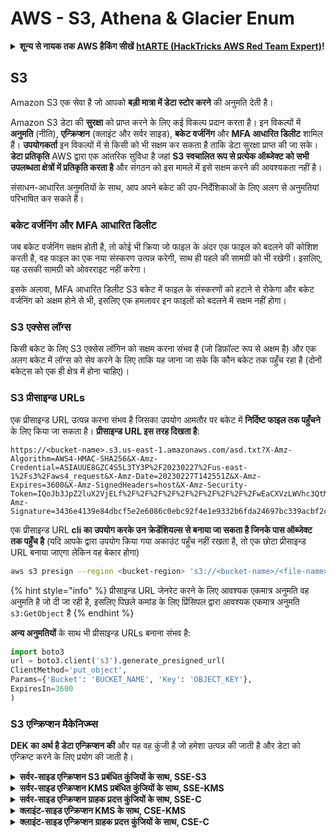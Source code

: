# AWS - S3, Athena & Glacier Enum

<details>

<summary><strong>शून्य से नायक तक AWS हैकिंग सीखें</strong> <a href="https://training.hacktricks.xyz/courses/arte"><strong>htARTE (HackTricks AWS Red Team Expert)</strong></a><strong>!</strong></summary>

HackTricks का समर्थन करने के अन्य तरीके:

* यदि आप चाहते हैं कि आपकी **कंपनी का विज्ञापन HackTricks में दिखाई दे** या **HackTricks को PDF में डाउनलोड करें**, तो [**सब्सक्रिप्शन प्लान्स**](https://github.com/sponsors/carlospolop) देखें!
* [**आधिकारिक PEASS & HackTricks स्वैग**](https://peass.creator-spring.com) प्राप्त करें
* [**The PEASS Family**](https://opensea.io/collection/the-peass-family) की खोज करें, हमारा विशेष [**NFTs**](https://opensea.io/collection/the-peass-family) संग्रह
* 💬 [**Discord group**](https://discord.gg/hRep4RUj7f) में **शामिल हों** या [**telegram group**](https://t.me/peass) में या **Twitter** पर 🐦 [**@carlospolopm**](https://twitter.com/carlospolopm) को **फॉलो करें**.
* **HackTricks** के [**github repos**](https://github.com/carlospolop/hacktricks) और [**HackTricks Cloud**](https://github.com/carlospolop/hacktricks-cloud) में PRs सबमिट करके अपनी हैकिंग ट्रिक्स साझा करें.

</details>

## S3

Amazon S3 एक सेवा है जो आपको **बड़ी मात्रा में डेटा स्टोर करने** की अनुमति देती है।

Amazon S3 डेटा की **सुरक्षा** को प्राप्त करने के लिए कई विकल्प प्रदान करता है। इन विकल्पों में **अनुमति** (नीति), **एन्क्रिप्शन** (क्लाइंट और सर्वर साइड), **बकेट वर्जनिंग** और **MFA आधारित डिलीट** शामिल हैं। **उपयोगकर्ता** इन विकल्पों में से किसी को भी सक्षम कर सकता है ताकि डेटा सुरक्षा प्राप्त की जा सके। **डेटा प्रतिकृति** AWS द्वारा एक आंतरिक सुविधा है जहां **S3 स्वचालित रूप से प्रत्येक ऑब्जेक्ट को सभी उपलब्धता क्षेत्रों में प्रतिकृति करता है** और संगठन को इस मामले में इसे सक्षम करने की आवश्यकता नहीं है।

संसाधन-आधारित अनुमतियों के साथ, आप अपने बकेट की उप-निर्देशिकाओं के लिए अलग से अनुमतियां परिभाषित कर सकते हैं।

### बकेट वर्जनिंग और MFA आधारित डिलीट

जब बकेट वर्जनिंग सक्षम होती है, तो कोई भी क्रिया जो फाइल के अंदर एक फाइल को बदलने की कोशिश करती है, वह फाइल का एक नया संस्करण उत्पन्न करेगी, साथ ही पहले की सामग्री को भी रखेगी। इसलिए, यह उसकी सामग्री को ओवरराइट नहीं करेगा।

इसके अलावा, MFA आधारित डिलीट S3 बकेट में फाइल के संस्करणों को हटाने से रोकेगा और बकेट वर्जनिंग को अक्षम होने से भी, इसलिए एक हमलावर इन फाइलों को बदलने में सक्षम नहीं होगा।

### S3 एक्सेस लॉग्स

किसी बकेट के लिए S3 एक्सेस लॉगिन को सक्षम करना संभव है (जो डिफ़ॉल्ट रूप से अक्षम है) और एक अलग बकेट में लॉग्स को सेव करने के लिए ताकि यह जाना जा सके कि कौन बकेट तक पहुँच रहा है (दोनों बकेट्स को एक ही क्षेत्र में होना चाहिए)।

### S3 प्रीसाइन्ड URLs

एक प्रीसाइन्ड URL उत्पन्न करना संभव है जिसका उपयोग आमतौर पर बकेट में **निर्दिष्ट फाइल तक पहुँचने** के लिए किया जा सकता है। **प्रीसाइन्ड URL इस तरह दिखता है**:
```
https://<bucket-name>.s3.us-east-1.amazonaws.com/asd.txt?X-Amz-Algorithm=AWS4-HMAC-SHA256&X-Amz-Credential=ASIAUUE8GZC4S5L3TY3P%2F20230227%2Fus-east-1%2Fs3%2Faws4_request&X-Amz-Date=20230227T142551Z&X-Amz-Expires=3600&X-Amz-SignedHeaders=host&X-Amz-Security-Token=IQoJb3JpZ2luX2VjELf%2F%2F%2F%2F%2F%2F%2F%2F%2F%2FwEaCXVzLWVhc3QtMSJHMEUCIBhQpdETJO3HKKDk2hjNIrPWwBE8gZaQccZFV3kCpPCWAiEAid3ueDtFFU%2FOQfUpvxYTGO%2BHoS4SWDMUrQAE0pIaB40qggMIYBAAGgwzMTgxNDIxMzg1NTMiDJLI5t7gr2EGxG1Y5CrfAioW0foHIQ074y4gvk0c%2B%2Fmqc7cNWb1njQslQkeePHkseJ3owzc%2FCwkgE0EuZTd4mw0aJciA2XIbJRCLPWTb%2FCBKPnIMJ5aBzIiA2ltsiUNQTTUxYmEgXZoJ6rFYgcodnmWW0Et4Xw59UlHnCDB2bLImxPprriyCzDDCD6nLyp3J8pFF1S8h3ZTJE7XguA8joMs4%2B2B1%2FeOZfuxXKyXPYSKQOOSbQiHUQc%2BFnOfwxleRL16prWk1t7TamvHR%2Bt3UgMn5QWzB3p8FgWwpJ6GjHLkYMJZ379tkimL1tJ7o%2BIod%2FMYrS7LDCifP9d%2FuYOhKWGhaakPuJKJh9fl%2B0vGl7kmApXigROxEWon6ms75laXebltsWwKcKuYca%2BUWu4jVJx%2BWUfI4ofoaGiCSaKALTqwu4QNBRT%2BMoK6h%2BQa7gN7JFGg322lkxRY53x27WMbUE4unn5EmI54T4dWt1%2Bg8ljDS%2BvKfBjqmAWRwuqyfwXa5YC3xxttOr3YVvR6%2BaXpzWtvNJQNnb6v0uI3%2BTtTexZkJpLQYqFcgZLQSxsXWSnf988qvASCIUhAzp2UnS1uqy7QjtD5T73zksYN2aesll7rvB80qIuujG6NOdHnRJ2M5%2FKXXNo1Yd15MtzPuSjRoSB9RSMon5jFu31OrQnA9eCUoawxbB0nHqwK8a43CKBZHhA8RoUAJW%2B48EuFsp3U%3D&X-Amz-Signature=3436e4139e84dbcf5e2e6086c0ebc92f4e1e9332b6fda24697bc339acbf2cdfa
```
एक प्रीसाइन्ड URL **cli का उपयोग करके उन क्रेडेंशियल्स से बनाया जा सकता है जिनके पास ऑब्जेक्ट तक पहुँच है** (यदि आपके द्वारा उपयोग किया गया अकाउंट पहुँच नहीं रखता है, तो एक छोटा प्रीसाइन्ड URL बनाया जाएगा लेकिन वह बेकार होगा)
```bash
aws s3 presign --region <bucket-region> 's3://<bucket-name>/<file-name>'
```
{% hint style="info" %}
प्रीसाइन्ड URL जेनरेट करने के लिए आवश्यक एकमात्र अनुमति वह अनुमति है जो दी जा रही है, इसलिए पिछले कमांड के लिए प्रिंसिपल द्वारा आवश्यक एकमात्र अनुमति `s3:GetObject` है
{% endhint %}

**अन्य अनुमतियों** के साथ भी प्रीसाइन्ड URLs बनाना संभव है:
```python
import boto3
url = boto3.client('s3').generate_presigned_url(
ClientMethod='put_object',
Params={'Bucket': 'BUCKET_NAME', 'Key': 'OBJECT_KEY'},
ExpiresIn=3600
)
```
### S3 एन्क्रिप्शन मैकेनिज्म्स

**DEK का अर्थ है डेटा एन्क्रिप्शन की** और यह वह कुंजी है जो हमेशा उत्पन्न की जाती है और डेटा को एन्क्रिप्ट करने के लिए प्रयोग की जाती है।

<details>

<summary><strong>सर्वर-साइड एन्क्रिप्शन S3 प्रबंधित कुंजियों के साथ, SSE-S3</strong></summary>

इस विकल्प के लिए न्यूनतम कॉन्फ़िगरेशन की आवश्यकता होती है और सभी एन्क्रिप्शन कुंजियों का प्रबंधन AWS द्वारा किया जाता है। आपको बस अपना डेटा अपलोड करना होता है और S3 अन्य सभी पहलुओं को संभाल लेगा। प्रत्येक S3 खाते में एक बकेट कुंजी आवंटित की जाती है।

* एन्क्रिप्शन:
* ऑब्जेक्ट डेटा + बनाया गया प्लेनटेक्स्ट DEK --> एन्क्रिप्टेड डेटा (S3 के अंदर संग्रहीत)
* बनाया गया प्लेनटेक्स्ट DEK + S3 मास्टर की --> एन्क्रिप्टेड DEK (S3 के अंदर संग्रहीत) और प्लेन टेक्स्ट मेमोरी से हटा दिया जाता है
* डिक्रिप्शन:
* एन्क्रिप्टेड DEK + S3 मास्टर की --> प्लेनटेक्स्ट DEK
* प्लेनटेक्स्ट DEK + एन्क्रिप्टेड डेटा --> ऑब्जेक्ट डेटा

कृपया ध्यान दें कि इस मामले में **कुंजी AWS द्वारा प्रबंधित की जाती है** (केवल हर 3 साल में रोटेशन)। यदि आप अपनी खुद की कुंजी का उपयोग करते हैं तो आप रोटेट, डिसेबल और एक्सेस कंट्रोल लागू कर सकते हैं।

</details>

<details>

<summary><strong>सर्वर-साइड एन्क्रिप्शन KMS प्रबंधित कुंजियों के साथ, SSE-KMS</strong></summary>

यह विधि S3 को आपकी डेटा एन्क्रिप्शन कुंजियों को उत्पन्न करने के लिए की मैनेजमेंट सर्विस का उपयोग करने देती है। KMS आपको अपनी कुंजियों को प्रबंधित करने की बहुत अधिक लचीलापन देता है। उदाहरण के लिए, आप CMK को डिसेबल, रोटेट कर सकते हैं, और उस पर एक्सेस कंट्रोल्स लागू कर सकते हैं, और AWS Cloud Trail का उपयोग करके उनके उपयोग के खिलाफ आदेश दे सकते हैं।

* एन्क्रिप्शन:
* S3 KMS CMK से डेटा कुंजियों का अनुरोध करता है
* KMS एक CMK का उपयोग करके DEK प्लेनटेक्स्ट और DEK एन्क्रिप्टेड की जोड़ी उत्पन्न करता है और उन्हें S3 को भेजता है
* S3 प्लेनटेक्स्ट कुंजी का उपयोग करके डेटा को एन्क्रिप्ट करता है, एन्क्रिप्टेड डेटा और एन्क्रिप्टेड कुंजी को संग्रहीत करता है और मेमोरी से प्लेन टेक्स्ट कुंजी को हटा देता है
* डिक्रिप्शन:
* S3 ऑब्जेक्ट की एन्क्रिप्टेड डेटा कुंजी को डिक्रिप्ट करने के लिए KMS से पूछता है
* KMS CMK के साथ डेटा कुंजी को डिक्रिप्ट करता है और उसे S3 को वापस भेजता है
* S3 ऑब्जेक्ट डेटा को डिक्रिप्ट करता है

</details>

<details>

<summary><strong>सर्वर-साइड एन्क्रिप्शन ग्राहक प्रदत्त कुंजियों के साथ, SSE-C</strong></summary>

यह विकल्प आपको अपनी खुद की मास्टर कुंजी प्रदान करने का अवसर देता है जिसे आप AWS के बाहर पहले से ही उपयोग कर रहे हो सकते हैं। आपकी ग्राहक-प्रदत्त कुंजी को फिर आपके डेटा के साथ S3 को भेजा जाएगा, जहां S3 आपके लिए एन्क्रिप्शन करेगा।

* एन्क्रिप्शन:
* उपयोगकर्ता ऑब्जेक्ट डेटा + ग्राहक कुंजी S3 को भेजता है
* ग्राहक कुंजी का उपयोग करके डेटा को एन्क्रिप्ट किया जाता है और एन्क्रिप्टेड डेटा संग्रहीत किया जाता है
* ग्राहक कुंजी का एक साल्टेड HMAC मान भी भविष्य की कुंजी मान्यता के लिए संग्रहीत किया जाता है
* ग्राहक कुंजी मेमोरी से हटा दी जाती है
* डिक्रिप्शन:
* उपयोगकर्ता ग्राहक कुंजी भेजता है
* कुंजी को संग्रहीत HMAC मान के खिलाफ मान्य किया जाता है
* फिर ग्राहक प्रदत्त कुंजी का उपयोग करके डेटा को डिक्रिप्ट किया जाता है

</details>

<details>

<summary><strong>क्लाइंट-साइड एन्क्रिप्शन KMS के साथ, CSE-KMS</strong></summary>

SSE-KMS के समान, यह भी आपकी डेटा एन्क्रिप्शन कुंजियों को उत्पन्न करने के लिए की मैनेजमेंट सर्विस का उपयोग करता है। हालांकि, इस बार KMS को क्लाइंट द्वारा S3 नहीं बल्कि क्लाइंट-साइड पर बुलाया जाता है। फिर एन्क्रिप्शन क्लाइंट-साइड पर होता है और एन्क्रिप्टेड डेटा को फिर S3 में संग्रहीत किया जाता है।

* एन्क्रिप्शन:
* क्लाइंट KMS से एक डेटा कुंजी का अनुरोध करता है
* KMS प्लेनटेक्स्ट DEK और CMK के साथ एन्क्रिप्टेड DEK वापस करता है
* दोनों कुंजियाँ वापस भेजी जाती हैं
* क्लाइंट फिर प्लेनटेक्स्ट DEK के साथ डेटा को एन्क्रिप्ट करता है और S3 को एन्क्रिप्टेड डेटा + एन्क्रिप्टेड DEK भेजता है (जो S3 के अंदर एन्क्रिप्टेड डेटा के मेटाडेटा के रूप में सहेजा जाता है)
* डिक्रिप्शन:
* एन्क्रिप्टेड डेटा के साथ एन्क्रिप्टेड DEK को क्लाइंट को भेजा जाता है
* क्लाइंट KMS से CMK का उपयोग करके एन्क्रिप्टेड कुंजी को डिक्रिप्ट करने के लिए कहता है और KMS प्लेनटेक्स्ट DEK वापस भेजता है
* क्लाइंट अब एन्क्रिप्टेड डेटा को डिक्रिप्ट कर सकता है

</details>

<details>

<summary><strong>क्लाइंट-साइड एन्क्रिप्शन ग्राहक प्रदत्त कुंजियों के साथ, CSE-C</strong></summary>

इस मैकेनिज्म का उपयोग करके, आप अपनी प्रदान की गई कुंजियों का उपयोग कर सकते हैं और AWS-SDK क्लाइंट का उपयोग करके अपने डेटा को एन्क्रिप्ट कर सकते हैं इसे S3 में संग्रहण के लिए भेजने से पहले।

* एन्क्रिप्शन:
* क्लाइंट एक DEK उत्पन्न करता है और प्लेनटेक्स्ट डेटा को एन्क्रिप्ट करता है
* फिर, अपनी खुद की कस्टम CMK का उपयोग करके वह DEK को एन्क्रिप्ट करता है
* एन्क्रिप्टेड डेटा + एन्क्रिप्टेड DEK को S3 में जमा करता है जहाँ यह संग्रहीत होता है
* डिक्रिप्शन:
* S3 एन्क्रिप्टेड डेटा और DEK भेजता है
* चूंकि क्लाइंट के पास पहले से ही CMK होता है जिसका उपयोग DEK को एन्क्रिप्ट करने के लिए किया गया था, वह DEK को डिक्र
```bash
# Get buckets ACLs
aws s3api get-bucket-acl --bucket <bucket-name>
aws s3api get-object-acl --bucket <bucket-name> --key flag

# Get policy
aws s3api get-bucket-policy --bucket <bucket-name>
aws s3api get-bucket-policy-status --bucket <bucket-name> #if it's public

# list S3 buckets associated with a profile
aws s3 ls
aws s3api list-buckets

# list content of bucket (no creds)
aws s3 ls s3://bucket-name --no-sign-request
aws s3 ls s3://bucket-name --recursive

# list content of bucket (with creds)
aws s3 ls s3://bucket-name
aws s3api list-objects-v2 --bucket <bucket-name>
aws s3api list-objects --bucket <bucket-name>
aws s3api list-object-versions --bucket <bucket-name>

# copy local folder to S3
aws s3 cp MyFolder s3://bucket-name --recursive

# delete
aws s3 rb s3://bucket-name –-force

# download a whole S3 bucket
aws s3 sync s3://<bucket>/ .

# move S3 bucket to different location
aws s3 sync s3://oldbucket s3://newbucket --source-region us-west-1

# list the sizes of an S3 bucket and its contents
aws s3api list-objects --bucket BUCKETNAME --output json --query "[sum(Contents[].Size), length(Contents[])]"

# Update Bucket policy
aws s3api put-bucket-policy --policy file:///root/policy.json --bucket <bucket-name>
##JSON policy example
{
"Id": "Policy1568185116930",
"Version": "2012-10-17",
"Statement": [
{
"Sid": "Stmt1568184932403",
"Action": [
"s3:ListBucket"
],
"Effect": "Allow",
"Resource": "arn:aws:s3:::welcome",
"Principal": "*"
},
{
"Sid": "Stmt1568185007451",
"Action": [
"s3:GetObject"
],
"Effect": "Allow",
"Resource": "arn:aws:s3:::welcome/*",
"Principal": "*"
}
]
}

# Update bucket ACL
aws s3api get-bucket-acl --bucket <bucket-name> # Way 1 to get the ACL
aws s3api put-bucket-acl --bucket <bucket-name> --access-control-policy file://acl.json

aws s3api get-object-acl --bucket <bucket-name> --key flag #Way 2 to get the ACL
aws s3api put-object-acl --bucket <bucket-name> --key flag --access-control-policy file://objacl.json

##JSON ACL example
## Make sure to modify the Owner’s displayName and ID according to the Object ACL you retrieved.
{
"Owner": {
"DisplayName": "<DisplayName>",
"ID": "<ID>"
},
"Grants": [
{
"Grantee": {
"Type": "Group",
"URI": "http://acs.amazonaws.com/groups/global/AuthenticatedUsers"
},
"Permission": "FULL_CONTROL"
}
]
}
## An ACL should give you the permission WRITE_ACP to be able to put a new ACL
```
### डुअल-स्टैक <a href="#dual-stack-endpoints-description" id="dual-stack-endpoints-description"></a>

आप एक S3 बकेट को डुअल-स्टैक एंडपॉइंट का उपयोग करके वर्चुअल होस्टेड-स्टाइल या पाथ-स्टाइल एंडपॉइंट नाम से एक्सेस कर सकते हैं। ये IPv6 के माध्यम से S3 तक पहुँचने के लिए उपयोगी हैं।

डुअल-स्टैक एंडपॉइंट्स निम्नलिखित सिंटैक्स का उपयोग करते हैं:

* `bucketname.s3.dualstack.aws-region.amazonaws.com`
* `s3.dualstack.aws-region.amazonaws.com/bucketname`

### प्रिवेस्क

निम्नलिखित पृष्ठ पर आप जांच सकते हैं कि कैसे **S3 अनुमतियों का दुरुपयोग करके विशेषाधिकारों को बढ़ाया जा सकता है**:

{% content-ref url="../../aws-security/aws-privilege-escalation/aws-s3-privesc.md" %}
[aws-s3-privesc.md](../../aws-security/aws-privilege-escalation/aws-s3-privesc.md)
{% endcontent-ref %}

### अनऑथेंटिकेटेड एक्सेस

{% content-ref url="../../aws-security/aws-unauthenticated-enum-access/aws-s3-unauthenticated-enum.md" %}
[aws-s3-unauthenticated-enum.md](../../aws-security/aws-unauthenticated-enum-access/aws-s3-unauthenticated-enum.md)
{% endcontent-ref %}

### S3 पोस्ट एक्सप्लॉइटेशन

{% content-ref url="../aws-post-exploitation/aws-s3-post-exploitation.md" %}
[aws-s3-post-exploitation.md](../aws-post-exploitation/aws-s3-post-exploitation.md)
{% endcontent-ref %}

### पर्सिस्टेंस

{% content-ref url="../aws-persistence/aws-s3-persistence.md" %}
[aws-s3-persistence.md](../aws-persistence/aws-s3-persistence.md)
{% endcontent-ref %}

## अन्य S3 वल्न्स

### S3 HTTP कैश पॉइज़निंग इश्यू <a href="#heading-s3-http-desync-cache-poisoning-issue" id="heading-s3-http-desync-cache-poisoning-issue"></a>

[**इस शोध के अनुसार**](https://rafa.hashnode.dev/exploiting-http-parsers-inconsistencies#heading-s3-http-desync-cache-poisoning-issue) यह संभव था कि किसी मनमाने बकेट के रिस्पॉन्स को कैश किया जा सके जैसे कि वह किसी अलग बकेट का हो। इसका दुरुपयोग करके उदाहरण के लिए जावास्क्रिप्ट फाइल रिस्पॉन्सेस को बदला जा सकता था और S3 का उपयोग करके स्टेटिक कोड स्टोर करने वाले मनमाने पेजेस को समझौता किया जा सकता था।

## Amazon Athena

Amazon Athena एक इंटरैक्टिव क्वेरी सेवा है जो Amazon Simple Storage Service (Amazon **S3**) में सीधे डेटा का **विश्लेषण करना** आसान बनाती है **SQL** का उपयोग करके।

आपको उस सामग्री के प्रारूप के साथ एक संबंधपरक DB टेबल **तैयार करनी होगी** जो मॉनिटर किए गए S3 बकेट्स में प्रकट होने वाली है। और फिर, Amazon Athena लॉग्स से DB को पॉपुलेट करने में सक्षम होगी, ताकि आप इसे क्वेरी कर सकें।

Amazon Athena S3 डेटा की क्वेरी करने की **क्षमता का समर्थन करता है जो पहले से ही एन्क्रिप्टेड है** और यदि इसे इस प्रकार से कॉन्फ़िगर किया गया है, तो **Athena क्वेरी के परिणामों को भी एन्क्रिप्ट कर सकता है जिसे फिर S3 में संग्रहीत किया जा सकता है**।

**यह परिणामों का एन्क्रिप्शन मूल रूप से क्वेरी किए गए S3 डेटा से स्वतंत्र है**, इसका मतलब है कि भले ही S3 डेटा एन्क्रिप्टेड न हो, क्वेरी किए गए परिणाम एन्क्रिप्टेड किए जा सकते हैं। ध्यान देने वाली कुछ बातें यह हैं कि Amazon Athena केवल उन डेटा का समर्थन करता है जो **निम्नलिखित S3 एन्क्रिप्शन विधियों** के साथ **एन्क्रिप्टेड** हैं, **SSE-S3, SSE-KMS, और CSE-KMS**।

SSE-C और CSE-E का समर्थन नहीं है। इसके अलावा, यह समझना महत्वपूर्ण है कि Amazon Athena केवल उन्हीं एन्क्रिप्टेड ऑब्जेक्ट्स के खिलाफ क्वेरी चलाएगा जो क्वेरी स्वयं के रूप में एक ही क्षेत्र में हैं। यदि आपको KMS का उपयोग करके एन्क्रिप्टेड S3 डेटा की क्वेरी करने की आवश्यकता है, तो उन्हें क्वेरी करने के लिए Athena उपयोगकर्ता को विशिष्ट अनुमतियाँ आवश्यक हैं।

### एन्युमरेशन
```bash
# Get catalogs
aws athena list-data-catalogs

# Get databases inside catalog
aws athena list-databases --catalog-name <catalog-name>
aws athena list-table-metadata --catalog-name <catalog-name> --database-name <db-name>

# Get query executions, queries and results
aws athena list-query-executions
aws athena get-query-execution --query-execution-id <id> # Get query and meta of results
aws athena get-query-results --query-execution-id <id> # This will rerun the query and get the results

# Get workgroups & Prepared statements
aws athena list-work-groups
aws athena list-prepared-statements --work-group <wg-name>
aws athena get-prepared-statement --statement-name <name> --work-group <wg-name>

# Run query
aws athena start-query-execution --query-string <query>
```
## संदर्भ

* [https://cloudsecdocs.com/aws/defensive/tooling/cli/#s3](https://cloudsecdocs.com/aws/defensive/tooling/cli/#s3)
* [https://hackingthe.cloud/aws/post\_exploitation/s3\_acl\_persistence/](https://hackingthe.cloud/aws/post\_exploitation/s3\_acl\_persistence/)
* [https://docs.aws.amazon.com/AmazonS3/latest/userguide/dual-stack-endpoints.html](https://docs.aws.amazon.com/AmazonS3/latest/userguide/dual-stack-endpoints.html)

<details>

<summary><strong>AWS हैकिंग सीखें शून्य से लेकर हीरो तक</strong> <a href="https://training.hacktricks.xyz/courses/arte"><strong>htARTE (HackTricks AWS Red Team Expert)</strong></a><strong> के साथ!</strong></summary>

HackTricks का समर्थन करने के अन्य तरीके:

* यदि आप चाहते हैं कि आपकी **कंपनी का विज्ञापन HackTricks में दिखाई दे** या **HackTricks को PDF में डाउनलोड करें**, तो [**सब्सक्रिप्शन प्लान्स**](https://github.com/sponsors/carlospolop) देखें!
* [**आधिकारिक PEASS & HackTricks स्वैग**](https://peass.creator-spring.com) प्राप्त करें
* [**The PEASS Family**](https://opensea.io/collection/the-peass-family) की खोज करें, हमारा एक्सक्लूसिव [**NFTs**](https://opensea.io/collection/the-peass-family) संग्रह
* 💬 [**Discord समूह**](https://discord.gg/hRep4RUj7f) में **शामिल हों** या [**telegram समूह**](https://t.me/peass) में या **Twitter** 🐦 पर **मुझे फॉलो** करें [**@carlospolopm**](https://twitter.com/carlospolopm)**.**
* **HackTricks** के [**github repos**](https://github.com/carlospolop/hacktricks) और [**HackTricks Cloud**](https://github.com/carlospolop/hacktricks-cloud) में PRs सबमिट करके अपनी हैकिंग ट्रिक्स साझा करें।

</details>
